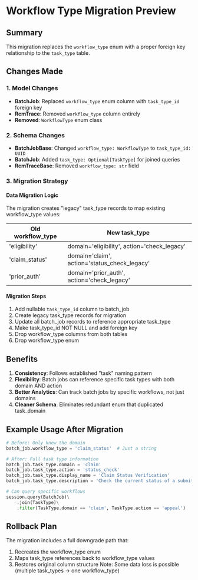 # Workflow Type Migration Preview

## Summary
This migration replaces the `workflow_type` enum with a proper foreign key relationship to the `task_type` table.

## Changes Made

### 1. Model Changes
- **BatchJob**: Replaced `workflow_type` enum column with `task_type_id` foreign key
- **RcmTrace**: Removed `workflow_type` column entirely
- **Removed**: `WorkflowType` enum class

### 2. Schema Changes
- **BatchJobBase**: Changed `workflow_type: WorkflowType` to `task_type_id: UUID`
- **BatchJob**: Added `task_type: Optional[TaskType]` for joined queries
- **RcmTraceBase**: Removed `workflow_type: str` field

### 3. Migration Strategy

#### Data Migration Logic
The migration creates "legacy" task_type records to map existing workflow_type values:

| Old workflow_type | New task_type |
|-------------------|---------------|
| 'eligibility' | domain='eligibility', action='check_legacy' |
| 'claim_status' | domain='claim', action='status_check_legacy' |
| 'prior_auth' | domain='prior_auth', action='check_legacy' |

#### Migration Steps
1. Add nullable `task_type_id` column to batch_job
2. Create legacy task_type records for migration
3. Update all batch_job records to reference appropriate task_type
4. Make task_type_id NOT NULL and add foreign key
5. Drop workflow_type columns from both tables
6. Drop workflow_type enum

## Benefits

1. **Consistency**: Follows established "task" naming pattern
2. **Flexibility**: Batch jobs can reference specific task types with both domain AND action
3. **Better Analytics**: Can track batch jobs by specific workflows, not just domains
4. **Cleaner Schema**: Eliminates redundant enum that duplicated task_domain

## Example Usage After Migration

```python
# Before: Only knew the domain
batch_job.workflow_type = 'claim_status'  # Just a string

# After: Full task type information
batch_job.task_type.domain = 'claim'
batch_job.task_type.action = 'status_check'
batch_job.task_type.display_name = 'Claim Status Verification'
batch_job.task_type.description = 'Check the current status of a submitted claim'

# Can query specific workflows
session.query(BatchJob)\
    .join(TaskType)\
    .filter(TaskType.domain == 'claim', TaskType.action == 'appeal')
```

## Rollback Plan
The migration includes a full downgrade path that:
1. Recreates the workflow_type enum
2. Maps task_type references back to workflow_type values
3. Restores original column structure
Note: Some data loss is possible (multiple task_types → one workflow_type)